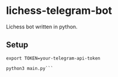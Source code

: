 # lichess-telegram-bot

Lichess bot written in python.

## Setup

```pip install -r requirments.txt
export TOKEN=your-telegram-api-token

python3 main.py```
